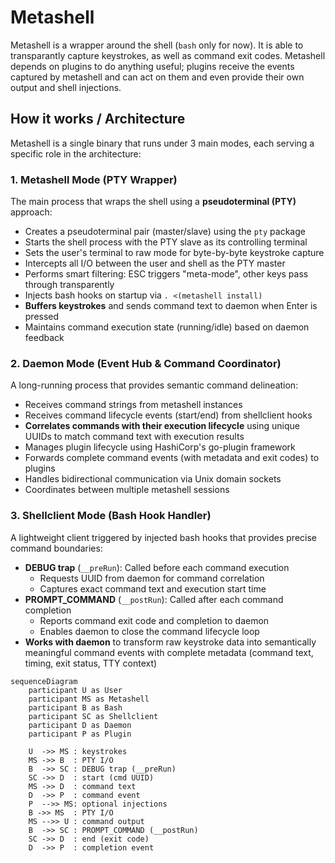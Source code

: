 # Metashell

Metashell is a wrapper around the shell (`bash` only for now).
It is able to transparantly capture keystrokes, as well as command exit codes.
Metashell depends on plugins to do anything useful; plugins receive the events captured by metashell and can act on them and even provide their own output and shell injections.

## How it works / Architecture

Metashell is a single binary that runs under 3 main modes, each serving a specific role in the architecture:

### 1. **Metashell Mode** (PTY Wrapper)
The main process that wraps the shell using a **pseudoterminal (PTY)** approach:
- Creates a pseudoterminal pair (master/slave) using the `pty` package
- Starts the shell process with the PTY slave as its controlling terminal
- Sets the user's terminal to raw mode for byte-by-byte keystroke capture
- Intercepts all I/O between the user and shell as the PTY master
- Performs smart filtering: ESC triggers "meta-mode", other keys pass through transparently
- Injects bash hooks on startup via `. <(metashell install)`
- **Buffers keystrokes** and sends command text to daemon when Enter is pressed
- Maintains command execution state (running/idle) based on daemon feedback

### 2. **Daemon Mode** (Event Hub & Command Coordinator)
A long-running process that provides semantic command delineation:
- Receives command strings from metashell instances
- Receives command lifecycle events (start/end) from shellclient hooks
- **Correlates commands with their execution lifecycle** using unique UUIDs to match command text with execution results
- Manages plugin lifecycle using HashiCorp's go-plugin framework
- Forwards complete command events (with metadata and exit codes) to plugins
- Handles bidirectional communication via Unix domain sockets
- Coordinates between multiple metashell sessions

### 3. **Shellclient Mode** (Bash Hook Handler)
A lightweight client triggered by injected bash hooks that provides precise command boundaries:
- **DEBUG trap** (`__preRun`): Called before each command execution
  - Requests UUID from daemon for command correlation
  - Captures exact command text and execution start time
- **PROMPT_COMMAND** (`__postRun`): Called after each command completion
  - Reports command exit code and completion to daemon
  - Enables daemon to close the command lifecycle loop
- **Works with daemon** to transform raw keystroke data into semantically meaningful command events with complete metadata (command text, timing, exit status, TTY context)

```mermaid
sequenceDiagram
    participant U as User
    participant MS as Metashell 
    participant B as Bash
    participant SC as Shellclient
    participant D as Daemon
    participant P as Plugin

    U  ->> MS : keystrokes
    MS ->> B  : PTY I/O
    B  ->> SC : DEBUG trap (__preRun)
    SC ->> D  : start (cmd UUID)
    MS ->> D  : command text
    D  ->> P  : command event
    P  -->> MS: optional injections
    B ->> MS  : PTY I/O
    MS -->> U : command output
    B  ->> SC : PROMPT_COMMAND (__postRun)
    SC ->> D  : end (exit code)
    D  ->> P  : completion event
```